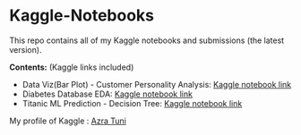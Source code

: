 # Kaggle-Notebooks

This repo contains all of my Kaggle notebooks and submissions (the latest version). 

**Contents:** (Kaggle links included)

- Data Viz(Bar Plot) - Customer Personality Analysis: [Kaggle notebook link](https://www.kaggle.com/azratuni/data-viz-bar-plot-customer-personality-analysis)
- Diabetes Database EDA: [Kaggle notebook link](https://www.kaggle.com/azratuni/diabetes-database-eda)
- Titanic ML Prediction - Decision Tree: [Kaggle notebook link](https://www.kaggle.com/azratuni/titanic-ml-prediction-decision-tree)

My profile of Kaggle : [Azra Tuni](https://www.kaggle.com/azratuni)
